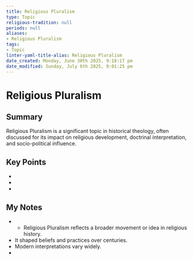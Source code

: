 ```yaml
---
title: Religious Pluralism
type: Topic
religious-tradition: null
periods: null
aliases:
- Religious Pluralism
tags:
- Topic
linter-yaml-title-alias: Religious Pluralism
date_created: Monday, June 30th 2025, 9:18:17 pm
date_modified: Sunday, July 6th 2025, 9:01:25 pm
---
```


# Religious Pluralism

## Summary
Religious Pluralism is a significant topic in historical theology, often discussed for its impact on religious development, doctrinal interpretation, and socio-political influence.

## Key Points
- 
- 
- 

## My Notes
- - Religious Pluralism reflects a broader movement or idea in religious history.
- It shaped beliefs and practices over centuries.
- Modern interpretations vary widely.
- 